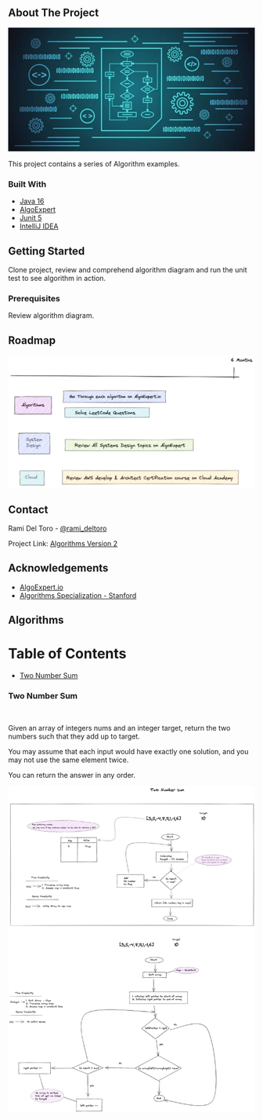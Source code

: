 <!-- ABOUT THE PROJECT -->
## About The Project

![Algorithms Logo](images/algorithms.jpg)

This project contains a series of Algorithm examples.

### Built With

* [Java 16](https://www.oracle.com/java/technologies/javase-jdk16-downloads.html)
* [AlgoExpert](https://www.algoexpert.io/product)
* [Junit 5](https://junit.org/junit5/)
* [IntelliJ IDEA](https://www.jetbrains.com/idea/)



<!-- GETTING STARTED -->
## Getting Started

Clone project, review and comprehend algorithm diagram and run the unit test to see algorithm in action.

### Prerequisites

Review algorithm diagram.

<!-- ROADMAP -->
## Roadmap

![Road Map](images/RoadMap.png)


## Contact

Rami Del Toro - [@rami_deltoro](https://twitter.com/rami_deltoro)

Project Link: [Algorithms Version 2](https://github.com/rami-deltoro/algorithms-v2)



## Acknowledgements

* [AlgoExpert.io](https://www.algoexpert.io)
* [Algorithms Specialization - Stanford](https://www.coursera.org/specializations/algorithms)

## Algorithms

Table of Contents
=================

* [Two Number Sum](#twoNumberSum)


### Two Number Sum <a name="twoNumberSum"/>
<br>

Given an array of integers nums and an integer target, return the two numbers such that they add up to target.

You may assume that each input would have exactly one solution, and you may not use the same element twice.

You can return the answer in any order.

![TwoNumberSum](images/TwoNumberSum.png)
